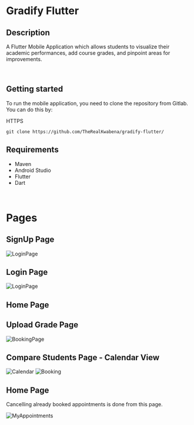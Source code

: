 # Gradify Flutter

## Description
A Flutter Mobile Application which allows students to visualize their academic performances, add course grades, and pinpoint areas for improvements.

<br>

## Getting started
To run the mobile application, you need to clone the repository from Gitlab. You can do this by:

HTTPS
```
git clone https://github.com/TheRealKwabena/gradify-flutter/
```



## Requirements

- Maven
- Android Studio
- Flutter
- Dart


<br>

# Pages
## SignUp Page
![LoginPage](assets/login.png)

## Login Page
![LoginPage](assets/login.png)

## Home Page


## Upload Grade Page 
![BookingPage](assets/booking-page.png)

## Compare Students Page - Calendar View
![Calendar](assets/calendar.png)
![Booking](assets/book-appt.png)

## Home Page
Cancelling already booked appointments is done from this page.

![MyAppointments](assets/myappts-delete.png)
